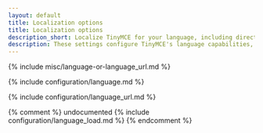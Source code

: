 ```yaml
---
layout: default
title: Localization options
title: Localization options
description_short: Localize TinyMCE for your language, including directionality.
description: These settings configure TinyMCE's language capabilities, including right-to-left support and language Localization.
---
```


{% include misc/language-or-language_url.md %}

{% include configuration/language.md %}

{% include configuration/language_url.md %}

{% comment %}
undocumented
{% include configuration/language_load.md %}
{% endcomment %}